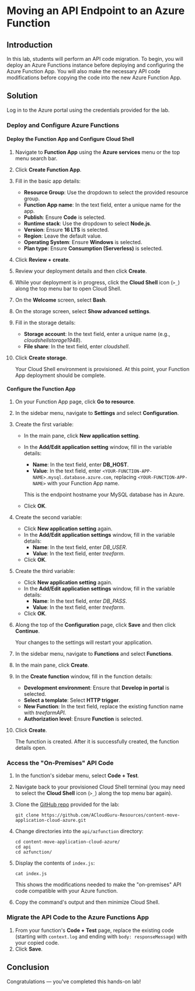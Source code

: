 # Moving an API Endpoint to an Azure Function

## Introduction

In this lab, students will perform an API code migration. To begin, you will deploy an Azure Functions instance before deploying and configuring the Azure Function App. You will also make the necessary API code modifications before copying the code into the new Azure Function App.

## Solution

Log in to the Azure portal using the credentials provided for the lab.

### Deploy and Configure Azure Functions

#### Deploy the Function App and Configure Cloud Shell

 1. Navigate to **Function App** using the **Azure services** menu or the top menu search bar.
 1. Click **Create Function App**.
 1. Fill in the basic app details:
    * **Resource Group**: Use the dropdown to select the provided resource group.
    * **Function App name**: In the text field, enter a unique name for the app.
    * **Publish**: Ensure **Code** is selected.
    * **Runtime stack**: Use the dropdown to select **Node.js**.
    * **Version**: Ensure **16 LTS** is selected.
    * **Region**: Leave the default value.
    * **Operating System**: Ensure **Windows** is selected.
    * **Plan type**: Ensure **Consumption (Serverless)** is selected.
 1. Click **Review + create**.
 1. Review your deployment details and then click **Create**.
 1. While your deployment is in progress, click the **Cloud Shell** icon (`>_`) along the top menu bar to open Cloud Shell.
 1. On the **Welcome** screen, select **Bash**.
 1. On the storage screen, select **Show advanced settings**.
 1. Fill in the storage details:
    * **Storage account**: In the text field, enter a unique name (e.g., *cloudshellstorage1948*).
    * **File share**: In the text field, enter *cloudshell*.
 1. Click **Create storage**.

    Your Cloud Shell environment is provisioned. At this point, your Function App deployment should be complete.

#### Configure the Function App

 1. On your Function App page, click **Go to resource**.
 1. In the sidebar menu, navigate to **Settings** and select **Configuration**.
 1. Create the first variable:
    * In the main pane, click **New application setting**.
    * In the **Add/Edit application setting** window, fill in the variable details:
      * **Name**: In the text field, enter **DB_HOST**.
      * **Value**: In the text field, enter `<YOUR-FUNCTION-APP-NAME>.mysql.database.azure.com`, replacing `<YOUR-FUNCTION-APP-NAME>` with your Function App name.

      This is the endpoint hostname your MySQL database has in Azure.
    * Click **OK**.
 1. Create the second variable:
    * Click **New application setting** again.
    * In the **Add/Edit application settings** window, fill in the variable details:
      * **Name**: In the text field, enter *DB_USER*.
      * **Value**: In the text field, enter *treefarm*.
    * Click **OK**.
 1. Create the third variable:
    * Click **New application setting** again.
    * In the **Add/Edit application settings** window, fill in the variable details:
      * **Name**: In the text field, enter *DB_PASS*.
      * **Value**: In the text field, enter *treefarm*.
    * Click **OK**.
 1. Along the top of the **Configuration** page, click **Save** and then click **Continue**.

    Your changes to the settings will restart your application.
 1. In the sidebar menu, navigate to **Functions** and select **Functions**.
 1. In the main pane, click **Create**.
 1. In the **Create function** window, fill in the function details:
    * **Development environment**: Ensure that **Develop in portal** is selected.
    * **Select a template**: Select **HTTP trigger**.
    * **New Function**: In the text field, replace the existing function name with *treefarmAPI*.
    * **Authorization level**: Ensure **Function** is selected.
 1. Click **Create**.

    The function is created. After it is successfully created, the function details open.

### Access the "On-Premises" API Code

 1. In the function's sidebar menu, select **Code + Test**.
 1. Navigate back to your provisioned Cloud Shell terminal (you may need to select the **Cloud Shell** icon (`>_`) along the top menu bar again).
 1. Clone the [GitHub repo](https://github.com/ACloudGuru-Resources/content-move-application-cloud-azure.git) provided for the lab:
    ```
    git clone https://github.com/ACloudGuru-Resources/content-move-application-cloud-azure.git
    ```
 1. Change directories into the `api/azfunction` directory:
    ```
    cd content-move-application-cloud-azure/
    cd api
    cd azfunction/
    ```
 1. Display the contents of `index.js`:
    ```
    cat index.js
    ```

    This shows the modifications needed to make the "on-premises" API code compatible with your Azure function.
 1. Copy the command's output and then minimize Cloud Shell.

### Migrate the API Code to the Azure Functions App

 1. From your function's **Code + Test** page, replace the existing code (starting with `context.log` and ending with `body: responseMessage`) with your copied code.
 1. Click **Save**.

## Conclusion

Congratulations — you've completed this hands-on lab!
